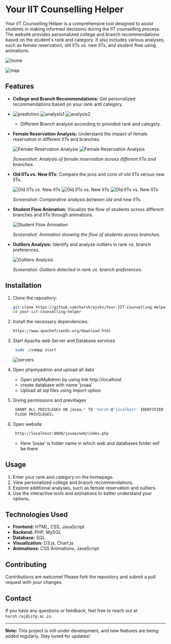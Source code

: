 # Your IIT Counselling Helper

Your IIT Counselling Helper is a comprehensive tool designed to assist students in making informed decisions during the IIT counselling process. The website provides personalized college and branch recommendations based on the student's rank and category. It also includes various analyses, such as female reservation, old IITs vs. new IITs, and student flow using animations.

![home](images/home.png)

![map](images/map.png)

## Features

- **College and Branch Recommendations:** Get personalized recommendations based on your rank and category.
- 
  ![prediction](images/predict_search.png)
  ![analysis1](images/an1.png)
  ![analysis2](images/an2.png)

  - Different Branch analysis according to provided rank and categoty.
  
- **Female Reservation Analysis:** Understand the impact of female reservation in different IITs and branches.
  
  ![Female Reservation Analysis](images/mf3.png)
  ![Female Reservation Analysis](images/an3.png)
  
  _Screenshot: Analysis of female reservation across different IITs and branches._

- **Old IITs vs. New IITs:** Compare the pros and cons of old IITs versus new IITs.
  
  ![Old IITs vs. New IITs](images/nvso1.png)
  ![Old IITs vs. New IITs](images/nvso2.png)
  ![Old IITs vs. New IITs](images/nvsoa.png)
  
  _Screenshot: Comparative analysis between old and new IITs._

- **Student Flow Animation:** Visualize the flow of students across different branches and IITs through animations.
  
  ![Student Flow Animation](images/flow.png)
  
  _Screenshot: Animation showing the flow of students across branches._

- **Outliers Analysis:** Identify and analyze outliers in rank vs. branch preferences.
  
  ![Outliers Analysis](images/outlier.png)
  
  _Screenshot: Outliers detected in rank vs. branch preferences._

## Installation

1. Clone the repository:
    ```bash
    git clone https://github.com/harshrajshs/Your-IIT-Counselling-Helper.git
    cd your-iit-counselling-helper
    ```

2. Install the necessary dependencies:
    ```bash
    https://www.apachefriends.org/download.html
    ```
3. Start Apache web Server and Database services.
   ```bash
    sudo ./xampp start
    ```
   ![servers](images/server.png)

4. Open phpmyadmin and upload all data
   - Open phpMyAdmin by using link http://localhost
   - create database with name 'josaa'
   - Upload all sql files using import option
5. Giving permissions and previllages
   ```bash
    GRANT ALL PRIVILEGES ON josaa.* TO 'harsh'@'localhost' IDENTIFIED BY 'harsh@123';
    FLUSH PRIVILEGES;
   ```
6. Open website
   ```bash
    http://localhost:8080/josaa/web/index.php
   ```
   - Here 'josaa' is folder name in which web and databases folder will be there

## Usage

1. Enter your rank and category on the homepage.
2. View personalized college and branch recommendations.
3. Explore additional analyses, such as female reservation and outliers.
4. Use the interactive tools and animations to better understand your options.

## Technologies Used

- **Frontend:** HTML, CSS, JavaScript
- **Backend:** PHP, MySQL
- **Database:** SQL
- **Visualization:** D3.js, Chart.js
- **Animations:** CSS Animations, JavaScript

## Contributing

Contributions are welcome! Please fork the repository and submit a pull request with your changes.

## Contact

If you have any questions or feedback, feel free to reach out at `harsh.raj@iitg.ac.in`.

---

**Note:** This project is still under development, and new features are being added regularly. Stay tuned for updates!
